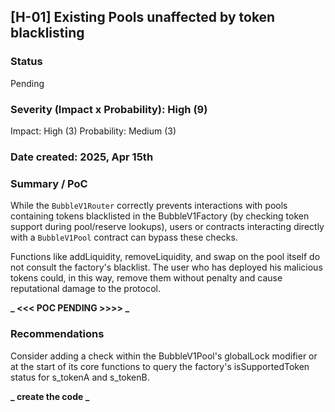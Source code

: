 ## [H-01] Existing Pools unaffected by token blacklisting

### Status

Pending

### Severity (Impact x Probability): High (9)

Impact: High (3)
Probability: Medium (3)

### Date created: 2025, Apr 15th

### Summary / PoC

While the `BubbleV1Router` correctly prevents interactions with pools containing tokens blacklisted in the BubbleV1Factory (by checking token support during pool/reserve lookups), users or contracts interacting directly with a `BubbleV1Pool` contract can bypass these checks.

Functions like addLiquidity, removeLiquidity, and swap on the pool itself do not consult the factory's blacklist. The user who has deployed his malicious tokens could, in this way, remove them without penalty and cause reputational damage to the protocol.

**_ <<< POC PENDING >>>> _**

### Recommendations

Consider adding a check within the BubbleV1Pool's globalLock modifier or at the start of its core functions to query the factory's isSupportedToken status for s_tokenA and s_tokenB.

**_ create the code _**
